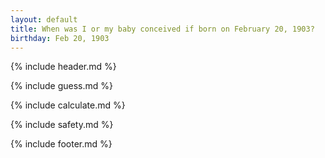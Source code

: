 ```yaml
---
layout: default
title: When was I or my baby conceived if born on February 20, 1903?
birthday: Feb 20, 1903
---
```


{% include header.md %}

{% include guess.md %}

{% include calculate.md %}

{% include safety.md %}

{% include footer.md %}



